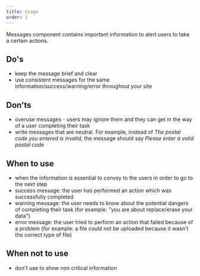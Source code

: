 ```yaml
---
title: Usage
order: 1
---
```

Messages component contains important information to alert users to take a certain actions.

## Do's

- keep the message brief and clear
- use consistent messages for the same information/success/warning/error throughout your site

## Don'ts

- overuse messages - users may ignore them and they can get in the way of a user completing their task
- write messages that are neutral. For example, instead of *The postal code you entered is invalid,* the message should say *Please enter a valid postal code*

## When to use

- when the information is essential to convey to the users in order to go to the next step
- success message: the user has performed an action which was successfully completed
- warning message: the user needs to know about the potential dangers of completing their task (for example: "you are about replace/erase your data")
- error message: the user tried to perform an action that failed because of a problem (for example: a file could not be uploaded because it wasn't the correct type of file)

## When not to use

- don't use to show non critical information